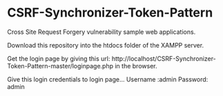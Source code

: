 # CSRF-Synchronizer-Token-Pattern
Cross Site Request Forgery vulnerability sample web applications.

Download this repository into the htdocs folder of the XAMPP server.

Get the login page by giving this url: http://localhost/CSRF-Synchronizer-Token-Pattern-master/loginpage.php in the browser.

Give this login credentials to login page...
Username :admin Password: admin
